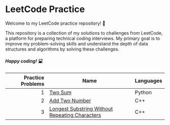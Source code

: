 # LeetCode Practice

Welcome to my LeetCode practice repository! 🚀

This repository is a collection of my solutions to challenges from LeetCode, a platform for preparing technical coding interviews. My primary goal is to improve my problem-solving skills and understand the depth of data structures and algorithms by solving these challenges.

##### Happy coding! 💻

| Practice Problems | Name|Languages | 
|------------------:|-----|----------|
|                  1| [Two Sum](https://github.com/vedant0321/Leetcode/tree/main/Two%20Sum)  | Python|
|2|[Add Two Number](https://github.com/vedant0321/Leetcode/tree/main/Add%20Two%20Number)|C++|
|3|[Longest Substring Without Repeating Characters]()|C++|

